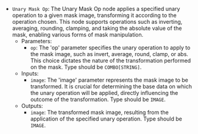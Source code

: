 - `Unary Mask Op`: The Unary Mask Op node applies a specified unary operation to a given mask image, transforming it according to the operation chosen. This node supports operations such as inverting, averaging, rounding, clamping, and taking the absolute value of the mask, enabling various forms of mask manipulation.
    - Parameters:
        - `op`: The 'op' parameter specifies the unary operation to apply to the mask image, such as invert, average, round, clamp, or abs. This choice dictates the nature of the transformation performed on the mask. Type should be `COMBO[STRING]`.
    - Inputs:
        - `image`: The 'image' parameter represents the mask image to be transformed. It is crucial for determining the base data on which the unary operation will be applied, directly influencing the outcome of the transformation. Type should be `IMAGE`.
    - Outputs:
        - `image`: The transformed mask image, resulting from the application of the specified unary operation. Type should be `IMAGE`.

